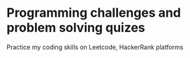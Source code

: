 # Programming challenges and problem solving quizes 
Practice my coding skills on Leetcode, HackerRank platforms 

